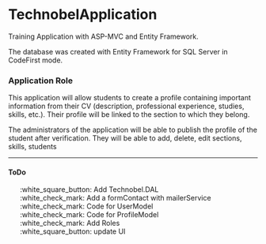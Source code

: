 # TechnobelApplication
<p>Training Application with ASP-MVC and Entity Framework. </p>
The database was created with Entity Framework for SQL Server in CodeFirst mode. 



<h3>Application Role</h3>
This application will allow students to create a profile containing important information from their CV (description, professional experience, studies, skills, etc.). 
Their profile will be linked to the section to which they belong.

The administrators of the application will be able to publish the profile of the student after verification. 
They will be able to add, delete, edit sections, skills, students

<hr/>

<h4>ToDo</h4>
  <ul>
    :white_square_button: Add Technobel.DAL<br/>
    :white_check_mark: Add a formContact with mailerService<br/>
    :white_check_mark: Code for UserModel<br/>
    :white_check_mark: Code for ProfileModel<br/>
    :white_check_mark: Add Roles<br/>
    :white_square_button: update UI<br/>
  </ul>
  


